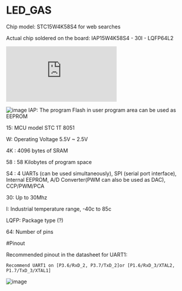 # LED_GAS
Chip model: STC15W4K58S4 for web searches

Actual chip soldered on the board: IAP15W4K58S4 - 30I - LQFP64L2 

![Datasheet](https://datasheet4u.com/pdf-down/S/T/C/STC15W4K32S4-STCMCU.pdf)

![image](https://github.com/user-attachments/assets/d476d903-ccb4-4b52-82f8-1387d125a998)
IAP: The program Flash in user program area can be used as EEPROM

15: MCU model STC 1T 8051

W: Operating Voltage 5.5V ~ 2.5V

4K : 4096 bytes of SRAM

58 : 58 Kilobytes of program space

S4 : 4 UARTs (can be used simultaneously), SPI (serial port interface), Internal EEPROM, A/D Converter(PWM can also be used as DAC), CCP/PWM/PCA

30: Up to 30Mhz

I: Industrial temperature range, -40c to 85c

LQFP: Package type (?)

64: Number of pins

#Pinout

Recommended pinout in the datasheet for UART1:

    Recommend UART1 on [P3.6/RxD_2, P3.7/TxD_2]or [P1.6/RxD_3/XTAL2, P1.7/TxD_3/XTAL1]

![image](https://github.com/user-attachments/assets/720675a7-5331-4edf-b443-3f7f6da0af8e)
